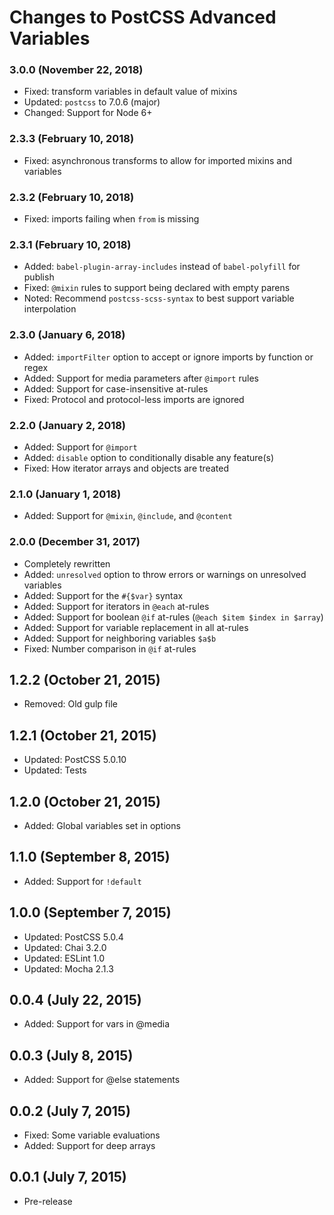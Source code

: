 # Changes to PostCSS Advanced Variables

### 3.0.0 (November 22, 2018)

- Fixed: transform variables in default value of mixins
- Updated: `postcss` to 7.0.6 (major)
- Changed: Support for Node 6+

### 2.3.3 (February 10, 2018)

- Fixed: asynchronous transforms to allow for imported mixins and variables

### 2.3.2 (February 10, 2018)

- Fixed: imports failing when `from` is missing

### 2.3.1 (February 10, 2018)

- Added: `babel-plugin-array-includes` instead of `babel-polyfill` for publish
- Fixed: `@mixin` rules to support being declared with empty parens
- Noted: Recommend `postcss-scss-syntax` to best support variable interpolation

### 2.3.0 (January 6, 2018)

- Added: `importFilter` option to accept or ignore imports by function or regex
- Added: Support for media parameters after `@import` rules
- Added: Support for case-insensitive at-rules
- Fixed: Protocol and protocol-less imports are ignored

### 2.2.0 (January 2, 2018)

- Added: Support for `@import`
- Added: `disable` option to conditionally disable any feature(s)
- Fixed: How iterator arrays and objects are treated

### 2.1.0 (January 1, 2018)

- Added: Support for `@mixin`, `@include`, and `@content`

### 2.0.0 (December 31, 2017)

- Completely rewritten
- Added: `unresolved` option to throw errors or warnings on unresolved variables
- Added: Support for the `#{$var}` syntax
- Added: Support for iterators in `@each` at-rules
- Added: Support for boolean `@if` at-rules
  (`@each $item $index in $array`)
- Added: Support for variable replacement in all at-rules
- Added: Support for neighboring variables `$a$b`
- Fixed: Number comparison in `@if` at-rules

## 1.2.2 (October 21, 2015)

- Removed: Old gulp file

## 1.2.1 (October 21, 2015)

- Updated: PostCSS 5.0.10
- Updated: Tests

## 1.2.0 (October 21, 2015)

- Added: Global variables set in options

## 1.1.0 (September 8, 2015)

- Added: Support for `!default`

## 1.0.0 (September 7, 2015)

- Updated: PostCSS 5.0.4
- Updated: Chai 3.2.0
- Updated: ESLint 1.0
- Updated: Mocha 2.1.3  

## 0.0.4 (July 22, 2015)

- Added: Support for vars in @media

## 0.0.3 (July 8, 2015)

- Added: Support for @else statements

## 0.0.2 (July 7, 2015)

- Fixed: Some variable evaluations
- Added: Support for deep arrays

## 0.0.1 (July 7, 2015)

- Pre-release
